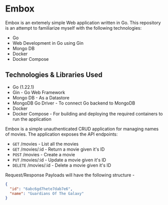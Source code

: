 # Embox

Embox is an extemely simple Web application written in Go. This repository is an attempt to familiarize myself with the following technologies:
* Go
* Web Development in Go using Gin
* Mongo DB
* Docker
* Docker Compose

## Technologies & Libraries Used
* Go (1.22.1)
* Gin - Go Web Framework
* Mongo DB - As a Datastore
* MongoDB Go Driver - To connect Go backend to MongoDB
* Docker
* Docker Compose - For building and deploying the required containers to run the application

Embox is a simple unauthenticated CRUD application for managing names of movies. The application exposes the API endpoints:
- <code>GET</code> /movies - List all the movies
- <code>GET</code> /movies/:id - Return a movie given it's ID
- <code>POST</code> /movies - Create a movie
- <code>PUT</code> /movies/:id - Update a movie given it's ID
- <code>DELETE</code> /movies/:id - Delete a movie given it's ID

Request/Response Payloads will have the following structure - 
```json
{
  "id": "6abc6gd7hete7dab7e6",
  "name": "Guardians Of The Galaxy"
}
```
